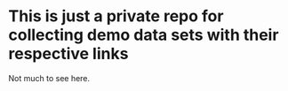 # This is just a private repo for collecting demo data sets with their respective links
Not much to see here.